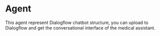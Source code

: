 # Agent

This agent represent Dialogflow chatbot structure, you can upload to Dialogflow and get the conversational interface of the medical assistant.